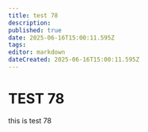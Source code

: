 ```yaml
---
title: test 78
description: 
published: true
date: 2025-06-16T15:00:11.595Z
tags: 
editor: markdown
dateCreated: 2025-06-16T15:00:11.595Z
---
```


# TEST 78
this is test 78

